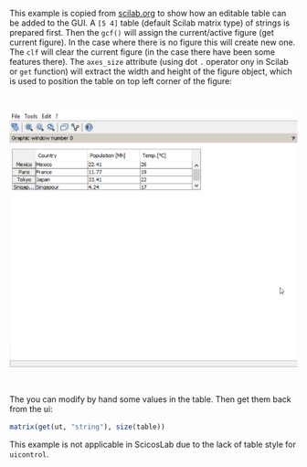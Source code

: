 This example is copied from [scilab.org](https://help.scilab.org/docs/6.0.0/en_US/uicontrol.html) to show how an editable table can be added to the GUI. A `[5 4]` table (default Scilab matrix type) of strings is prepared first.  Then the `gcf()` will assign the current/active figure (get current figure). In the case where there is no figure this will create new one. The `clf` will clear the current figure (in the case there have been some features there). The `axes_size` attribute (using dot `.` operator ony in Scilab or `get` function) will extract the width and height of the figure object, which is used to position the table on top left corner of the figure:


&nbsp;

<p align="center">
<img src="Ex004_pic01.png" alt="final" width="600" />
</p>

&nbsp;

The you can modify by hand some values in the table. Then get them back from the ui:

```scilab
matrix(get(ut, "string"), size(table))
```


This example is not applicable in ScicosLab due to the lack of table style for `uicontrol`.
